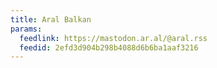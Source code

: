 ```yaml
---
title: Aral Balkan
params:
  feedlink: https://mastodon.ar.al/@aral.rss
  feedid: 2efd3d904b298b4088d6b6ba1aaf3216
---
```

